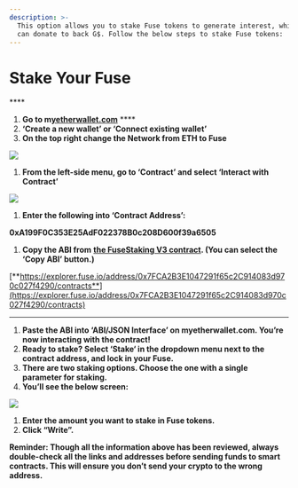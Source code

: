 ```yaml
---
description: >-
  This option allows you to stake Fuse tokens to generate interest, which you
  can donate to back G$. Follow the below steps to stake Fuse tokens:
---
```


# Stake Your Fuse

\*\*\*\*

1. **Go to m**[**yetherwallet.com**](https://www.myetherwallet.com) \*\*\*\*
2. **‘Create a new wallet’ or ‘Connect existing wallet’**
3. **On the top right change the Network from ETH to Fuse**

![](https://lh5.googleusercontent.com/Vpkp0tX1WaXZvNYOh3QVAH4sWCoywWHyGGdqu9Q1mXUVLXVy395Jzsgb94fuyIEPpHvmoYZqt1ghf9Ev2MlukuTOxO8EJy4CWWm0zv1jppkulU8BEiEKXGrPimamf80FNtzr36Cw)

1. **From the left-side menu, go to ‘Contract’ and select ‘Interact with Contract’**

![](https://lh5.googleusercontent.com/DDu4azg-Ykc4C5RljPBf6NGA6Bnb93u9RGkhzYJg18OYxcCMlYG7N6DljOy6bYVDwZCNH4\_wa\_yLe2atjjqev6C1iLBmG2UGts6Q9Z\_zlM0OwqNQYjkY3Ox0gALR2TFhDYNNJDco)

1. **Enter the following into ‘Contract Address’:**

**0xA199F0C353E25AdF022378B0c208D600f39a6505**

1. **Copy the ABI from** [**the FuseStaking V3 contract**](https://explorer.fuse.io/address/0x7FCA2B3E1047291f65c2C914083d970c027f4290/contracts)**. (You can select the ‘Copy ABI’ button.)**

[**https://explorer.fuse.io/address/0x7FCA2B3E1047291f65c2C914083d970c027f4290/contracts**](https://explorer.fuse.io/address/0x7FCA2B3E1047291f65c2C914083d970c027f4290/contracts)

***

1. **Paste the ABI into ‘ABI/JSON Interface’ on myetherwallet.com. You’re now interacting with the contract!**
2. **Ready to stake? Select ‘Stake‘ in the dropdown menu next to the contract address, and lock in your Fuse.**
3. **There are two staking options. Choose the one with a single parameter for staking.**
4. **You’ll see the below screen:**

![](https://lh5.googleusercontent.com/KLv6wgTtXbwRol-W7rBa4sK9xMPd0cZlrWaF5-WUC8MmNVNDxzbr-tuXFyfNESs5uAwFKtXlvNyOLg5z9k6YeZJOHoM-osbxTtVlyihI59tGku4p0yxLJEujhd94XdCHVu98nLov)

1. **Enter the amount you want to stake in Fuse tokens.**
2. **Click “Write”.**

**Reminder: Though all the information above has been reviewed, always double-check all the links and addresses before sending funds to smart contracts. This will ensure you don’t send your crypto to the wrong address.**
